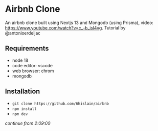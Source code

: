 # Airbnb Clone

An airbnb clone built using Nextjs 13 and Mongodb (using Prisma), video: https://www.youtube.com/watch?v=c_-b_isI4vg.
Tutorial by @antonioerdeljac

## Requirements

- node 18
- code editor: vscode
- web browser: chrom
- mongodb

## Installation

- `git clone https://github.com/6hislain/airbnb`
- `npm install`
- `npm dev`

_continue from 2:09:00_
